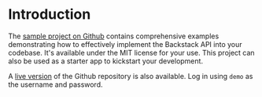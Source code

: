 
# Introduction

The [sample project on Github](https://github.com/deloachtech/backstack-vue) contains comprehensive examples demonstrating how to effectively implement the Backstack API into your codebase. It's available under the MIT license for your use. This project can also be used as a starter app to kickstart your development.

A [live version](https://demo.backstack.com/) of the Github repository is also available. Log in using `demo` as the username and password.
